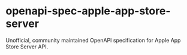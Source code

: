 # openapi-spec-apple-app-store-server
Unofficial, community maintained OpenAPI specification for Apple App Store Server API.
